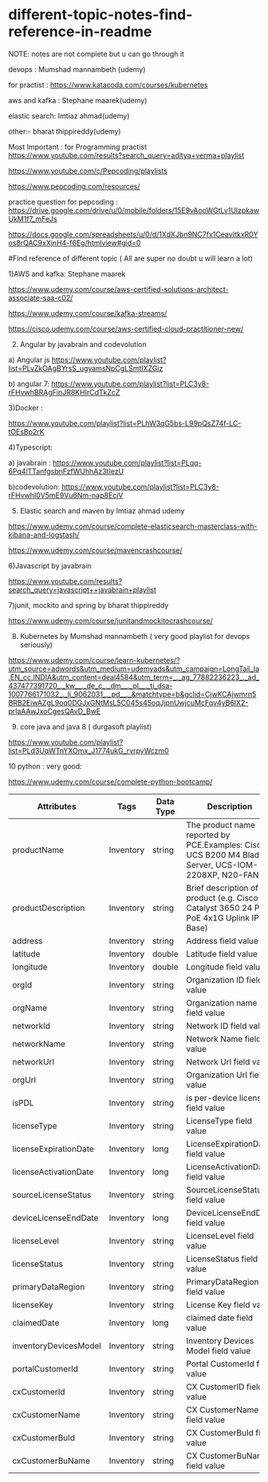 # different-topic-notes-find-reference-in-readme

NOTE: notes are  not complete but u can go through it

devops : Mumshad  mannambeth (udemy)

for practist : https://www.katacoda.com/courses/kubernetes

aws and kafka : Stephane maarek(udemy)

elastic search: Imtiaz ahmad(udemy)

other:- bharat thippireddy(udemy)

Most Important : for Programming practist
https://www.youtube.com/results?search_query=aditya+verma+playlist

https://www.youtube.com/c/Pepcoding/playlists

https://www.pepcoding.com/resources/

practice question for pepcoding : https://drive.google.com/drive/u/0/mobile/folders/15E9vAooWGtLv1UlzpkawUkM1f7_mFeJs

https://docs.google.com/spreadsheets/u/0/d/1XdXJbn9NC7fx1CeavItkxR0Yos8rQAC9xXjnH4-f6Eg/htmlview#gid=0

#Find reference of different topic ( All are super no doubt u will learn a lot)

1)AWS  and kafka:            Stephane maarek

https://www.udemy.com/course/aws-certified-solutions-architect-associate-saa-c02/

https://www.udemy.com/course/kafka-streams/

https://cisco.udemy.com/course/aws-certified-cloud-practitioner-new/

2) Angular  by javabrain and codevolution 

a) Angular js  https://www.youtube.com/playlist?list=PLvZkOAgBYrsS_ugyamsNpCgLSmtIXZGiz

b) angular 7:  https://www.youtube.com/playlist?list=PLC3y8-rFHvwhBRAgFinJR8KHIrCdTkZcZ

3)Docker : 

https://www.youtube.com/playlist?list=PLhW3qG5bs-L99pQsZ74f-LC-tOEsBp2rK  

4)Typescript:

   a) javabrain :  https://www.youtube.com/playlist?list=PLqq-6Pq4lTTanfgsbnFzfWUhhAz3tIezU
   
   b)codevolution: https://www.youtube.com/playlist?list=PLC3y8-rFHvwhI0V5mE9Vu6Nm-nap8EcjV
   
5) Elastic search and maven  by Imtiaz ahmad udemy

 https://www.udemy.com/course/complete-elasticsearch-masterclass-with-kibana-and-logstash/ 
 
 https://www.udemy.com/course/mavencrashcourse/
 
6)Javascript  by javabrain

https://www.youtube.com/results?search_query=javascript++javabrain+playlist

7)junit, mockito and spring by bharat thippireddy

https://www.udemy.com/course/junitandmockitocrashcourse/

8) Kubernetes by Mumshad mannambeth ( very good playlist for devops seriously)

https://www.udemy.com/course/learn-kubernetes/?utm_source=adwords&utm_medium=udemyads&utm_campaign=LongTail_la.EN_cc.INDIA&utm_content=deal4584&utm_term=_._ag_77882236223_._ad_437477391720_._kw__._de_c_._dm__._pl__._ti_dsa-1007766171032_._li_9062031_._pd__._&matchtype=b&gclid=CjwKCAjwmrn5BRB2EiwAZgL9oq0DGJxGNtMsL5C045s45oqJjpnUwjcuMcFqv4yB6lX2-prlaAAwJxoCgesQAvD_BwE

9) core java and java 8 ( durgasoft playlist)

  https://www.youtube.com/playlist?list=PLd3UqWTnYXOmx_J1774ukG_rvrpyWczm0

10 python : very good:

https://www.udemy.com/course/complete-python-bootcamp/


| Attributes | Tags | Data Type | Description |
| ---------- | ---- | --------- | ----------- |
| productName | Inventory | string | The product name reported by PCE.Examples: Cisco UCS B200 M4 Blade Server, UCS-IOM-2208XP, N20-FAN5 |
| productDescription | Inventory | string | Brief description of the product (e.g. Cisco Catalyst 3650 24 Port PoE 4x1G Uplink IP Base) |
| address | Inventory | string | Address field value |
| latitude | Inventory | double | Latitude field value |
| longitude | Inventory | double | Longitude field value |
| orgId | Inventory | string | Organization ID field value |
| orgName | Inventory | string | Organization name field value |
| networkId | Inventory | string | Network ID field value |
| networkName | Inventory | string | Network Name field value |
| networkUrl | Inventory | string | Network Url field value |
| orgUrl | Inventory | string | Organization Url field value |
| isPDL | Inventory | string | is per-device licensing field value |
| licenseType | Inventory | string | LicenseType field value |
| licenseExpirationDate | Inventory | long | LicenseExpirationDate field value |
| licenseActivationDate | Inventory | long | LicenseActivationDate field value |
| sourceLicenseStatus | Inventory | string | SourceLicenseStatus field value |
| deviceLicenseEndDate | Inventory | long | DeviceLicenseEndDate field value |
| licenseLevel | Inventory | string | LicenseLevel field value |
| licenseStatus | Inventory | string | LicenseStatus field value |
| primaryDataRegion | Inventory | string | PrimaryDataRegion field value |
| licenseKey | Inventory | string | License Key field value |
| claimedDate | Inventory | long | claimed date field value |
| inventoryDevicesModel | Inventory | string | Inventory Devices Model field value |
| portalCustomerId | Inventory | string | Portal CustomerId field value |
| cxCustomerId | Inventory | string | CX CustomerID field value |
| cxCustomerName | Inventory | string | CX CustomerName field value |
| cxCustomerBuId | Inventory | string | CX CustomerBuId field value |
| cxCustomerBuName | Inventory | string | CX CustomerBuName field value |

   
